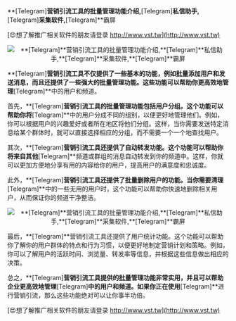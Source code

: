 **[Telegram]**营销引流工具的批量管理功能介绍,**[Telegram]**私信助手,**[Telegram]**采集软件,**[Telegram]**霸屏

[😍想了解推广相关软件的朋友请登录 http://www.vst.tw](http://www.vst.tw)

 <center><img src="https://vst.tw/MP4/tuiguang/png/2.png" alt="**[Telegram]**营销引流工具的批量管理功能介绍,**[Telegram]**私信助手,**[Telegram]**采集软件,**[Telegram]**霸屏"></center>

**[Telegram]**营销引流工具不仅提供了一些基本的功能，例如批量添加用户和发送消息，而且还提供了一些强大的批量管理功能。这些功能可以帮助你更高效地管理**[Telegram]**中的用户和频道。

首先，**[Telegram]**营销引流工具的批量管理功能包括用户分组。这个功能可以帮助你将**[Telegram]**中的用户分成不同的组别，以便更好地管理他们。例如，你可以根据用户的兴趣爱好或者所在地区将他们分组。这样，当你需要发送特定消息给某个群体时，就可以直接选择相应的分组，而不需要一个一个地查找用户。

其次，**[Telegram]**营销引流工具还提供了自动转发功能。这个功能可以帮助你将来自其他**[Telegram]**频道或群组的消息自动转发到你的频道中。这样，你就可以更加方便地分享有用的内容给你的用户，提高用户的满意度和忠诚度。

此外，**[Telegram]**营销引流工具还提供了批量删除用户的功能。当你需要清理**[Telegram]**中的一些无用的用户时，这个功能可以帮助你快速地删除相关用户，从而保证你的频道干净整洁。

 <center><img src="https://vst.tw/MP4/tuiguang/png/5.png" alt="**[Telegram]**营销引流工具的批量管理功能介绍,**[Telegram]**私信助手,**[Telegram]**采集软件,**[Telegram]**霸屏"></center>

最后，**[Telegram]**营销引流工具还提供了用户统计功能。这个功能可以帮助你了解你的用户群体的特点和行为习惯，以便更好地制定营销计划和策略。例如，你可以了解用户的活跃时间、浏览量、转发率等信息，并根据这些信息做出相应的决策。

总之，**[Telegram]**营销引流工具提供的批量管理功能非常实用，并且可以帮助企业更高效地管理**[Telegram]**中的用户和频道。如果你正在使用**[Telegram]**进行营销引流，那么这些功能绝对可以让你事半功倍。

[😍想了解推广相关软件的朋友请登录 http://www.vst.tw](http://www.vst.tw)



